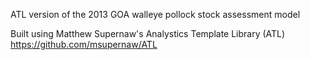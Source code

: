 ATL version of the 2013 GOA walleye pollock stock assessment model

Built using Matthew Supernaw's Analystics Template Library (ATL)
https://github.com/msupernaw/ATL
